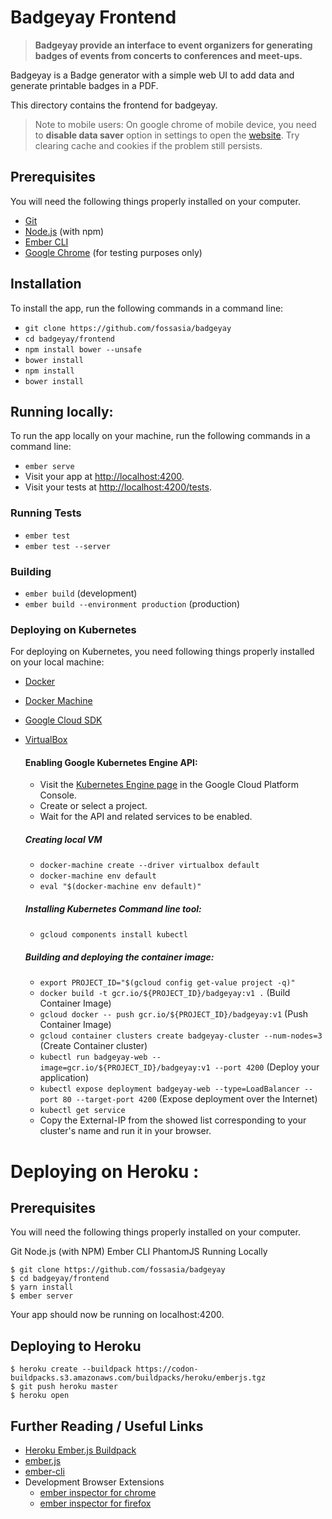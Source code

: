 # Badgeyay Frontend

> **Badgeyay provide an interface to event organizers for generating badges of events from concerts to conferences and meet-ups.**

Badgeyay is a Badge generator with a simple web UI to add data and generate printable badges in a PDF.

This directory contains the frontend for badgeyay.

> Note to mobile users: On google chrome of mobile device, you need to **disable data saver** option in settings to open the [website](http://badgeyay.com/). Try clearing cache and cookies if the problem still persists.

## Prerequisites

You will need the following things properly installed on your computer.

* [Git](https://git-scm.com/)
* [Node.js](https://nodejs.org/) (with npm)
* [Ember CLI](https://ember-cli.com/)
* [Google Chrome](https://google.com/chrome/) (for testing purposes only)

## Installation

To install the app, run the following commands in a command line:

* `git clone https://github.com/fossasia/badgeyay`
* `cd badgeyay/frontend`
* `npm install bower --unsafe`
* `bower install`
* `npm install`
* `bower install`
## Running locally:

To run the app locally on your machine, run the following commands in a command line:

* `ember serve`
* Visit your app at [http://localhost:4200](http://localhost:4200).
* Visit your tests at [http://localhost:4200/tests](http://localhost:4200/tests).

### Running Tests

* `ember test`
* `ember test --server`

### Building

* `ember build` (development)
* `ember build --environment production` (production)

### Deploying on Kubernetes

For deploying on Kubernetes, you need following things properly installed on your local machine:

* [Docker](https://docs.docker.com/install/)
* [Docker Machine](https://docs.docker.com/machine/install-machine/)
* [Google Cloud SDK](https://cloud.google.com/sdk/docs/quickstarts)
* [VirtualBox](https://www.virtualbox.org/wiki/Linux_Downloads)

  #### Enabling Google Kubernetes Engine API:
  *  Visit the [Kubernetes Engine page](https://console.cloud.google.com/projectselector/kubernetes?_ga=2.190554988.-672712410.1518259944) in the Google Cloud Platform Console.
  * Create or select a project.
  * Wait for the API and related services to be enabled.

  ##### Creating local VM
  * `docker-machine create --driver virtualbox default`
  * `docker-machine env default`
  * `eval "$(docker-machine env default)"`

  ##### Installing Kubernetes Command line tool:
  * `gcloud components install kubectl`

  ##### Building and deploying the container image:
  * `export PROJECT_ID="$(gcloud config get-value project -q)"`
  * `docker build -t gcr.io/${PROJECT_ID}/badgeyay:v1 .` (Build Container Image)
  * `gcloud docker -- push gcr.io/${PROJECT_ID}/badgeyay:v1` (Push Container Image)
  * `gcloud container clusters create badgeyay-cluster --num-nodes=3` (Create Container cluster)
  * `kubectl run badgeyay-web --image=gcr.io/${PROJECT_ID}/badgeyay:v1 --port 4200` (Deploy your application)
  * `kubectl expose deployment badgeyay-web --type=LoadBalancer --port 80 --target-port 4200` (Expose deployment over the Internet)
  * `kubectl get service`
  * Copy the External-IP from the showed list corresponding to your cluster's name and run it in your browser.

# Deploying on Heroku :

## Prerequisites

You will need the following things properly installed on your computer.

Git
Node.js (with NPM)
Ember CLI
PhantomJS
Running Locally

````
$ git clone https://github.com/fossasia/badgeyay
$ cd badgeyay/frontend
$ yarn install
$ ember server
````

Your app should now be running on localhost:4200.

## Deploying to Heroku

````
$ heroku create --buildpack https://codon-buildpacks.s3.amazonaws.com/buildpacks/heroku/emberjs.tgz
$ git push heroku master
$ heroku open
````



## Further Reading / Useful Links

* [Heroku Ember.js Buildpack](https://github.com/heroku/heroku-buildpack-emberjs)
* [ember.js](https://emberjs.com/)
* [ember-cli](https://ember-cli.com/)
* Development Browser Extensions
  * [ember inspector for chrome](https://chrome.google.com/webstore/detail/ember-inspector/bmdblncegkenkacieihfhpjfppoconhi)
  * [ember inspector for firefox](https://addons.mozilla.org/en-US/firefox/addon/ember-inspector/)
